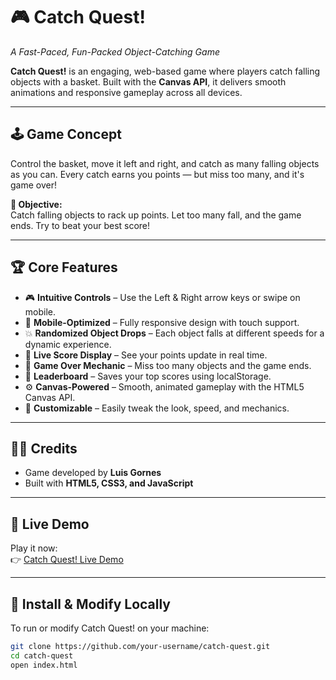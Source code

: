 # 🎮 Catch Quest!  
_A Fast-Paced, Fun-Packed Object-Catching Game_

**Catch Quest!** is an engaging, web-based game where players catch falling objects with a basket. Built with the **Canvas API**, it delivers smooth animations and responsive gameplay across all devices.

---

## 🕹️ Game Concept
Control the basket, move it left and right, and catch as many falling objects as you can. Every catch earns you points — but miss too many, and it's game over!

**🎯 Objective:**  
Catch falling objects to rack up points. Let too many fall, and the game ends. Try to beat your best score!

---

## 🏆 Core Features
- 🎮 **Intuitive Controls** – Use the Left & Right arrow keys or swipe on mobile.
- 📱 **Mobile-Optimized** – Fully responsive design with touch support.
- 💥 **Randomized Object Drops** – Each object falls at different speeds for a dynamic experience.
- 📝 **Live Score Display** – See your points update in real time.
- 🛑 **Game Over Mechanic** – Miss too many objects and the game ends.
- 🌟 **Leaderboard** – Saves your top scores using localStorage.
- ⚙️ **Canvas-Powered** – Smooth, animated gameplay with the HTML5 Canvas API.
- 🧩 **Customizable** – Easily tweak the look, speed, and mechanics.

---

## 👨‍💻 Credits
- Game developed by **Luis Gornes**
- Built with **HTML5, CSS3, and JavaScript**

---

## 🚀 Live Demo
Play it now:  
👉 [Catch Quest! Live Demo](https://luis33k.github.io/CatchQuest/)

---

## 🔧 Install & Modify Locally
To run or modify Catch Quest! on your machine:

```bash
git clone https://github.com/your-username/catch-quest.git
cd catch-quest
open index.html
